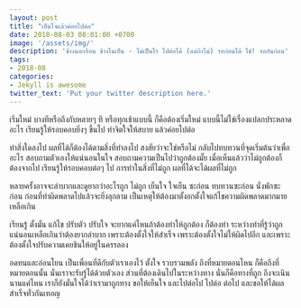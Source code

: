 ```yaml
---
layout: post
title: "เย็นใจแล้วค่อยไปต่อ"
date: 2018-08-03 08:01:00 +0700
image: '/assets/img/'
description: 'ข้างนอกร้อน ข้างในเย็น - ไม่เป็นไร ไปต่อได้ (แต่ถ้าไม่) รอก่อนได้ ใช่! รอกันก่อน'
tags:
- 2018-08
categories:
- Jekyll is awesome
twitter_text: 'Put your twitter description here.'
---
```

เริ่มใหม่ บางทีหรือถึงกับหลายๆ ที หรือทุกเช้าแบบนี้ ก็คือต้องเริ่มใหม่ แบบนี้ไม่ใช่เรื่องแปลกประหลาดอะไร เรียนรู้ให้รอบคอบยิ่งๆ ขึ้นไป ทำจิตใจให้สบาย แล้วค่อยไปต่อ

ทำสิ่งใดลงไป ผลที่ได้ก็ต้องได้ตามสิ่งที่ทำลงไป สงสัยว่าจะใช่หรือไม่ กลับไปทบทวนที่จุดเริ่มต้นว่าเพื่ออะไร สอบถามตัวเองให้แน่นอนในใจ สอบถามความเป็นไปว่าถูกต้องมั๊ย เมื่อเห็นแล้วว่าไม่ถูกต้องก็ต้องจากไป เรียนรู้ให้รอบคอบต่อๆ ไป การทำในสิ่งที่ไม่ถูก ผลที่ได้จะได้ผลที่ไม่ถูก

หลายครั้งอาจจะลำบากและดูยากว่าอะไรถูก ไม่ถูก เย็นใจ ใจเย็น ซะก่อน ทบทวนซะก่อน นั่งพักซะก่อน ก่อนที่ทำผิดพลาดไปแล้วจะยิ่งลุกลาม เป็นเหตุให้ต้องมาตั้งอกตั้งใจแก้ไขความผิดพลาดมากมายเหลือเกิน

เรียนรู้ ตั้งมั่น แก้ไข ปรับตัว ปรับใจ จะยากแค่ไหนถ้าต้องทำให้ถูกต้อง ก็ต้องทำ ระหว่างทำที่รู้ว่าถูก แน่นอนเหลือเกินว่าต้องยากลำบาก เพราะต้องตั้งใจให้สำเร็จ เพราะต้องตั้งใจไม่ให้ผิดไปอีก และเพราะต้องตั้งใจปรับความเคยชินให้อยู่ในครรลอง

อดทนและอ่อนโยน เป็นเพื่อนที่ดีกับตัวเราเองไว้ ตั้งใจ รวบรวมพลัง ถึงที่หมายตอนไหน ก็คือถึงที่หมายตอนนั้น นั่นเราจะรับรู้ได้ด้วยตัวเอง ส่วนที่ต้องเดินไปในระหว่างทาง นั่นก็คือทางที่ถูก ถึงจะเนินนานแค่ไหน เราก็ยังมั่นใจได้ว่าเรามาถูกทาง ขอให้เย็นใจ และไปต่อไป ไปต่อ ต่อไป และขอให้ได้ผลสำเร็จทั่วกันเทอญ
